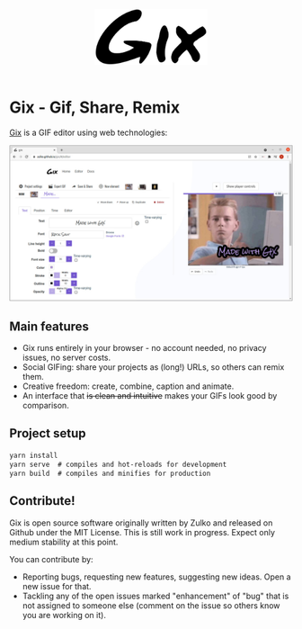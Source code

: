 <p align="center">
  <img alt="Gix logo" title="DNA Cauldron Logo" src="./src/assets/title.svg" width="200">
<br /><br />
</p>

# Gix - Gif, Share, Remix

[Gix](https://zulko.github.io/gix/#/home) is a GIF editor using web technologies:

<p><a href='https://zulko.github.io/gix/#/home' target='_'><img src='./docs/screenshot.jpeg'/></a></p>

## Main features
- Gix runs entirely in your browser - no account needed, no privacy issues, no server costs.
- Social GIFing: share your projects as (long!) URLs, so others can remix them.
- Creative freedom: create, combine, caption and animate.
- An interface that ~~is clean and intuitive~~ makes your GIFs look good by comparison.



## Project setup

```
yarn install
yarn serve  # compiles and hot-reloads for development
yarn build  # compiles and minifies for production
```

## Contribute!

Gix is open source software originally written by Zulko and released on Github under the MIT License. This is still work in progress. Expect only medium stability at this point.

You can contribute by:

- Reporting bugs, requesting new features, suggesting new ideas. Open a new issue for that.
- Tackling any of the open issues marked "enhancement" of "bug" that is not assigned to someone else (comment on the issue so others know you are working on it).
